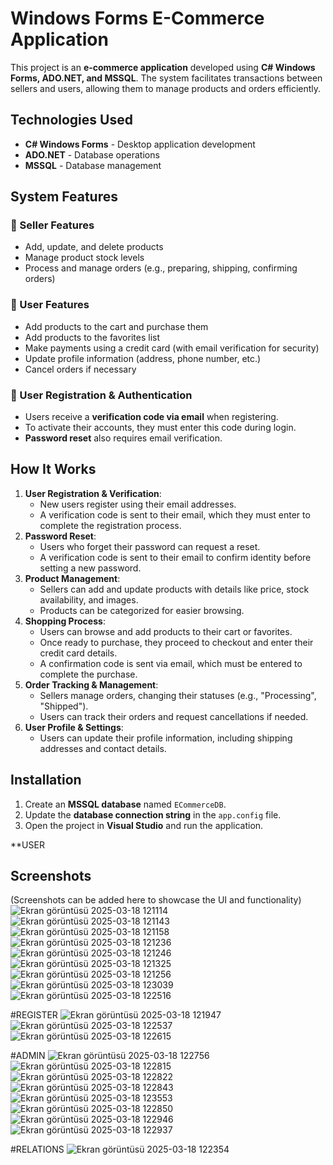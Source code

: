 # Windows Forms E-Commerce Application

This project is an **e-commerce application** developed using **C# Windows Forms, ADO.NET, and MSSQL**. The system facilitates transactions between sellers and users, allowing them to manage products and orders efficiently.

## Technologies Used
- **C# Windows Forms** - Desktop application development
- **ADO.NET** - Database operations
- **MSSQL** - Database management

## System Features

### 🔹 Seller Features
- Add, update, and delete products
- Manage product stock levels
- Process and manage orders (e.g., preparing, shipping, confirming orders)

### 🔹 User Features
- Add products to the cart and purchase them
- Add products to the favorites list
- Make payments using a credit card (with email verification for security)
- Update profile information (address, phone number, etc.)
- Cancel orders if necessary

### 🔹 User Registration & Authentication
- Users receive a **verification code via email** when registering.
- To activate their accounts, they must enter this code during login.
- **Password reset** also requires email verification.

## How It Works
1. **User Registration & Verification**: 
   - New users register using their email addresses.
   - A verification code is sent to their email, which they must enter to complete the registration process.
2. **Password Reset**:
   - Users who forget their password can request a reset.
   - A verification code is sent to their email to confirm identity before setting a new password.
3. **Product Management**:
   - Sellers can add and update products with details like price, stock availability, and images.
   - Products can be categorized for easier browsing.
4. **Shopping Process**:
   - Users can browse and add products to their cart or favorites.
   - Once ready to purchase, they proceed to checkout and enter their credit card details.
   - A confirmation code is sent via email, which must be entered to complete the purchase.
5. **Order Tracking & Management**:
   - Sellers manage orders, changing their statuses (e.g., "Processing", "Shipped").
   - Users can track their orders and request cancellations if needed.
6. **User Profile & Settings**:
   - Users can update their profile information, including shipping addresses and contact details.

## Installation
1. Create an **MSSQL database** named `ECommerceDB`.
2. Update the **database connection string** in the `app.config` file.
3. Open the project in **Visual Studio** and run the application.

**USER
## Screenshots
(Screenshots can be added here to showcase the UI and functionality)
![Ekran görüntüsü 2025-03-18 121114](https://github.com/user-attachments/assets/abab0c09-ba1d-4514-8c79-cb2fa5f80682)
![Ekran görüntüsü 2025-03-18 121143](https://github.com/user-attachments/assets/8aa82c24-90fb-4c7b-a726-24b094b87272)
![Ekran görüntüsü 2025-03-18 121158](https://github.com/user-attachments/assets/a43227a0-b930-4ee1-9499-facf30e0e506)
![Ekran görüntüsü 2025-03-18 121236](https://github.com/user-attachments/assets/6d56259a-2fe7-4321-8034-4bc45abdc163)
![Ekran görüntüsü 2025-03-18 121246](https://github.com/user-attachments/assets/f281f661-4f3b-4eba-a688-4b514650cb5a)
![Ekran görüntüsü 2025-03-18 121325](https://github.com/user-attachments/assets/b999cb4b-e475-48b0-877d-df88a843c2a7)
![Ekran görüntüsü 2025-03-18 121256](https://github.com/user-attachments/assets/9c2feae8-7e5e-40d9-b0dd-20d8c90ad178)
![Ekran görüntüsü 2025-03-18 123039](https://github.com/user-attachments/assets/dd254816-0492-4fd6-a875-d9c957c8d434)
![Ekran görüntüsü 2025-03-18 122516](https://github.com/user-attachments/assets/016ca22b-431c-4c37-b6e0-5e7e3bc1313f)

#REGISTER
![Ekran görüntüsü 2025-03-18 121947](https://github.com/user-attachments/assets/401b197c-3c8c-47d6-8539-d7d68c88fd5e)
![Ekran görüntüsü 2025-03-18 122537](https://github.com/user-attachments/assets/8de50e8b-7df7-46ba-9632-4115c26bfd61)
![Ekran görüntüsü 2025-03-18 122615](https://github.com/user-attachments/assets/a5a92f79-bb82-4ca3-8860-b0cfb83e713c)

#ADMIN
![Ekran görüntüsü 2025-03-18 122756](https://github.com/user-attachments/assets/eacd4a54-8192-4d6b-a0e6-dced34899d3c)
![Ekran görüntüsü 2025-03-18 122815](https://github.com/user-attachments/assets/ea6e5dce-39c3-4f6c-bfc5-dee32ad13719)
![Ekran görüntüsü 2025-03-18 122822](https://github.com/user-attachments/assets/56f0496f-41d2-45f4-8268-b2fb2315df06)
![Ekran görüntüsü 2025-03-18 122843](https://github.com/user-attachments/assets/687c9a0c-0496-47d4-9d05-45fe234ec1e9)
![Ekran görüntüsü 2025-03-18 123553](https://github.com/user-attachments/assets/8f9228f1-1171-4dbe-8e60-72ed6fa31c84)
![Ekran görüntüsü 2025-03-18 122850](https://github.com/user-attachments/assets/c7782d6c-fa14-4515-afeb-12d0cc3a21bb)
![Ekran görüntüsü 2025-03-18 122946](https://github.com/user-attachments/assets/6e8ba5f7-99c3-4220-9e94-c404f7261f13)
![Ekran görüntüsü 2025-03-18 122937](https://github.com/user-attachments/assets/d86c5000-4631-4f6f-831b-5ac3874cc3e4)


#RELATIONS
![Ekran görüntüsü 2025-03-18 122354](https://github.com/user-attachments/assets/1c1172cb-2f63-4b11-885f-b2f037b20a3e)


